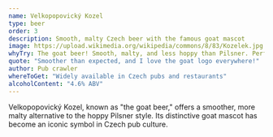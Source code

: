 ```yaml
---
name: Velkopopovický Kozel
type: beer
order: 3
description: Smooth, malty Czech beer with the famous goat mascot
image: https://upload.wikimedia.org/wikipedia/commons/8/83/Kozelek.jpg
whyTry: The goat beer! Smooth, malty, and less hoppy than Pilsner. Perfect for those who find other Czech beers too bitter. The goat mascot is everywhere in Czech pubs.
quote: "Smoother than expected, and I love the goat logo everywhere!"
author: Pub crawler
whereToGet: "Widely available in Czech pubs and restaurants"
alcoholContent: "4.6% ABV"
---
```


Velkopopovický Kozel, known as "the goat beer," offers a smoother, more malty alternative to the hoppy Pilsner style. Its distinctive goat mascot has become an iconic symbol in Czech pub culture.